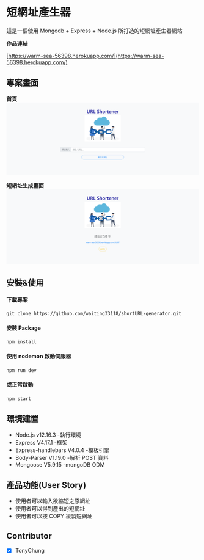 # 短網址產生器

這是一個使用 Mongodb + Express + Node.js 所打造的短網址產生器網站

**作品連結**

[https://warm-sea-56398.herokuapp.com/](https://warm-sea-56398.herokuapp.com/)

## 專案畫面

**首頁**
![專案畫面](/public/images/homePage.png)

**短網址生成畫面**
![專案畫面](/public/images/shortUrl.png)

## 安裝&使用

#### 下載專案

```
git clone https://github.com/waiting33118/shortURL-generator.git
```

#### 安裝 Package

```
npm install
```

#### 使用 nodemon 啟動伺服器

```
npm run dev
```

#### 或正常啟動

```
npm start
```

## 環境建置

- Node.js v12.16.3 -執行環境
- Express V4.17.1 -框架
- Express-handlebars V4.0.4 -模板引擎
- Body-Parser V1.19.0 -解析 POST 資料
- Mongoose V5.9.15 -mongoDB ODM

## 產品功能(User Story)

- 使用者可以輸入欲縮短之原網址
- 使用者可以得到產出的短網址
- 使用者可以按 COPY 複製短網址

## Contributor

- [x] TonyChung
